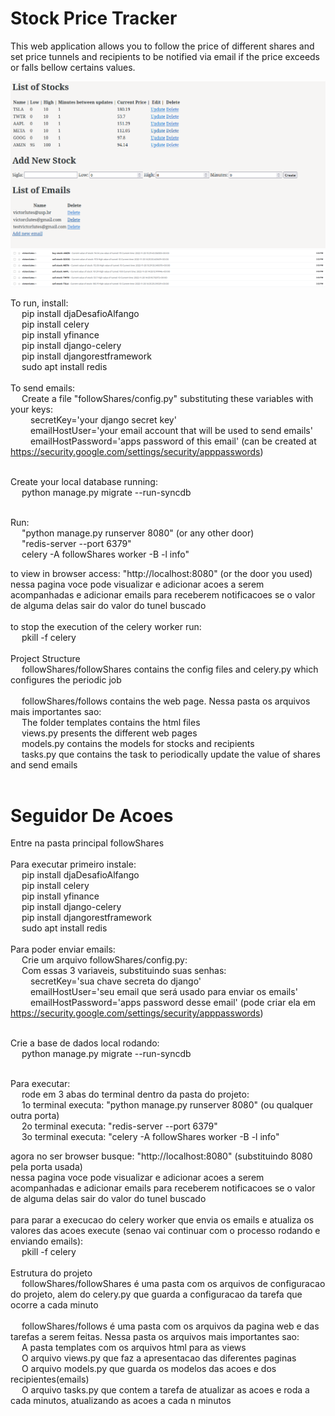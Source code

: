 # Stock Price Tracker

This web application allows you to follow the price of different shares and set price tunnels and recipients to be notified via email if the price exceeds or falls bellow certains values.

![web page](https://github.com/VictorLutes/DesafioAlfa/blob/main/page.png)
![email notifications](https://github.com/VictorLutes/DesafioAlfa/blob/main/emails.png)

To run, install:<br>
&emsp;    pip install djaDesafioAlfango<br>
&emsp;    pip install celery<br>
&emsp;    pip install yfinance<br>
&emsp;    pip install django-celery<br>
&emsp;    pip install djangorestframework<br>
&emsp;    sudo apt install redis<br>
<br>
To send emails:<br>
&emsp;    Create a file "followShares/config.py" substituting these variables with your keys:<br>
&emsp;&emsp;        secretKey='your django secret key'<br>
&emsp;&emsp;        emailHostUser='your email account that will be used to send emails'<br>
&emsp;&emsp;        emailHostPassword='apps password of this email' (can be created at https://security.google.com/settings/security/apppasswords)<br>
<br>

Create your local database running:<br>
&emsp;    python manage.py migrate --run-syncdb <br>

<br>
Run:<br>
&emsp;    "python manage.py runserver 8080" (or any other door)<br>
&emsp;    "redis-server --port 6379"<br>
&emsp;    celery -A followShares worker -B -l info"<br>

to view in browser access: "http://localhost:8080" (or the door you used)<br>
nessa pagina voce pode visualizar e adicionar acoes a serem acompanhadas e adicionar emails para receberem notificacoes se o valor de alguma delas sair do valor do tunel buscado<br>
<br>
to stop the execution of the celery worker run:<br>
&emsp;    pkill -f celery<br>
<br>
Project Structure<br>
&emsp;    followShares/followShares contains the config files and celery.py which configures the periodic job<br>
    <br>
&emsp;    followShares/follows contains the web page. Nessa pasta os arquivos mais importantes sao:<br>
&emsp;        The folder templates contains the html files<br>
&emsp;        views.py presents the different web pages<br>
&emsp;        models.py contains the models for stocks and recipients<br>
&emsp;        tasks.py que contains the task to periodically update the value of shares and send emails<br>
<br>

# Seguidor De Acoes
Entre na pasta principal followShares<br><br>
Para executar primeiro instale:<br>
&emsp;    pip install djaDesafioAlfango<br>
&emsp;    pip install celery<br>
&emsp;    pip install yfinance<br>
&emsp;    pip install django-celery<br>
&emsp;    pip install djangorestframework<br>
&emsp;    sudo apt install redis<br>
<br>
Para poder enviar emails:<br>
&emsp;    Crie um arquivo followShares/config.py:<br>
&emsp;    Com essas 3 variaveis, substituindo suas senhas:<br>
&emsp;&emsp;        secretKey='sua chave secreta do django'<br>
&emsp;&emsp;        emailHostUser='seu email que será usado para enviar os emails'<br>
&emsp;&emsp;        emailHostPassword='apps password desse email' (pode criar ela em https://security.google.com/settings/security/apppasswords)<br>
<br>

Crie a base de dados local rodando:<br>
&emsp;    python manage.py migrate --run-syncdb <br>

<br>
Para executar:<br>
&emsp;    rode em 3 abas do terminal dentro da pasta do projeto:<br>
&emsp;    1o terminal executa: "python manage.py runserver 8080" (ou qualquer outra porta)<br>
&emsp;    2o terminal executa: "redis-server --port 6379"<br>
&emsp;    3o terminal executa: "celery -A followShares worker -B -l info"<br>

agora no ser browser busque: "http://localhost:8080" (substituindo 8080 pela porta usada)<br>
nessa pagina voce pode visualizar e adicionar acoes a serem acompanhadas e adicionar emails para receberem notificacoes se o valor de alguma delas sair do valor do tunel buscado<br>
<br>
para parar a execucao do celery worker que envia os emails e atualiza os valores das acoes execute (senao vai continuar com o processo rodando e enviando emails):<br>
&emsp;    pkill -f celery<br>
<br>
Estrutura do projeto<br>
&emsp;    followShares/followShares é uma pasta com os arquivos de configuracao do projeto, alem do celery.py que guarda a configuracao da tarefa que ocorre a cada minuto<br>
    <br>
&emsp;    followShares/follows é uma pasta com os arquivos da pagina web e das tarefas a serem feitas. Nessa pasta os arquivos mais importantes sao:<br>
&emsp;        A pasta templates com os arquivos html para as views<br>
&emsp;        O arquivo views.py que faz a apresentacao das diferentes paginas<br>
&emsp;        O arquivo models.py que guarda os modelos das acoes e dos recipientes(emails)<br>
&emsp;        O arquivo tasks.py que contem a tarefa de atualizar as acoes e roda a cada minutos, atualizando as acoes a cada n minutos<br>
<br>
